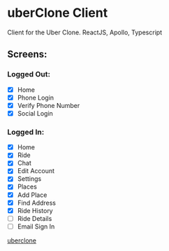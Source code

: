 # uberClone Client

Client for the Uber Clone. ReactJS, Apollo, Typescript

## Screens:

### Logged Out:

- [x] Home
- [x] Phone Login
- [x] Verify Phone Number
- [x] Social Login

### Logged In:

- [x] Home
- [x] Ride
- [x] Chat
- [x] Edit Account
- [x] Settings
- [x] Places
- [x] Add Place
- [x] Find Address
- [x] Ride History
- [ ] Ride Details
- [ ] Email Sign In

[uberclone](https://iok97531.github.io/uberclone-client/)
